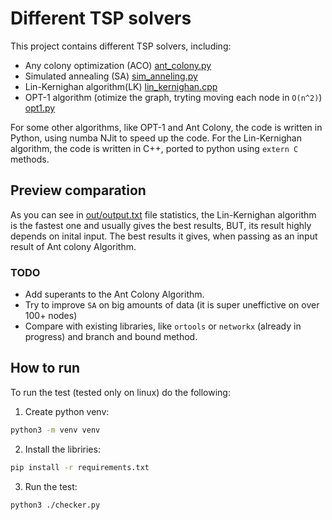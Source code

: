 # Different TSP solvers

This project contains different TSP solvers, including:

- Any colony optimization (ACO) [ant_colony.py](src%2Falgorithms%2Fant_colony.py)
- Simulated annealing (SA) [sim_anneling.py](src%2Falgorithms%2Fsim_anneling.py)
- Lin-Kernighan algorithm(LK) [lin_kernighan.cpp](src%2Falgorithms%2Fopt%2Flin_kernighan.cpp)
- OPT-1 algorithm (otimize the graph, tryting moving each node in `O(n^2)`) [opt1.py](src%2Falgorithms%2Fopt%2Fopt1.py)

For some other algorithms, like OPT-1 and Ant Colony, the code is written in Python, using numba NJit to speed up the
code. For the Lin-Kernighan algorithm, the code is written in C++, ported to python using `extern C` methods.

## Preview comparation

As you can see in [out/output.txt](out/output.txt) file statistics, the Lin-Kernighan algorithm is the fastest one and
usually gives the best results, BUT, its result highly depends on inital input.
The best results it gives, when passing as an input result of Ant colony Algorithm.

### TODO

- Add superants to the Ant Colony Algorithm.
- Try to improve `SA` on big amounts of data (it is super uneffictive on over 100+ nodes)
- Compare with existing libraries, like `ortools` or `networkx` (already in progress) and branch and bound method.



## How to run
To run the test (tested only on linux) do the following:

1. Create python venv:
```bash
python3 -m venv venv
```
2. Install the libriries:
```bash
pip install -r requirements.txt
```
3. Run the test:
```bash
python3 ./checker.py
```
